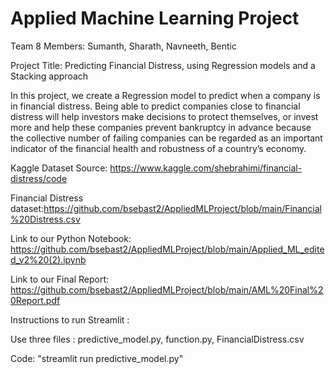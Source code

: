 # Applied Machine Learning Project

Team 8 Members: Sumanth, Sharath, Navneeth, Bentic 

Project Title: Predicting Financial Distress, using Regression models and a Stacking approach

In this project, we create a Regression model to predict when a company is in financial distress. Being able to predict companies close to financial distress will help investors make decisions to protect themselves, or invest more and help these companies prevent bankruptcy in advance because the collective number of failing companies can be regarded as an important indicator of the financial health and robustness of a country’s economy.


Kaggle Dataset Source: https://www.kaggle.com/shebrahimi/financial-distress/code

Financial Distress dataset:https://github.com/bsebast2/AppliedMLProject/blob/main/Financial%20Distress.csv

Link to our Python Notebook:
https://github.com/bsebast2/AppliedMLProject/blob/main/Applied_ML_edited_v2%20(2).ipynb

Link to our Final Report: https://github.com/bsebast2/AppliedMLProject/blob/main/AML%20Final%20Report.pdf

Instructions to run Streamlit : 

  Use three files : predictive_model.py, function.py, FinancialDistress.csv

  Code: "streamlit run predictive_model.py"
